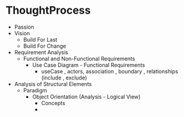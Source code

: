 # ThoughtProcess

- Passion
- Vision 
	- Build For Last
	- Build For Change
- Requirement Analysis
	- Functional and Non-Functional Requirements
		- Use Case Diagram - Functional Requirements
			- useCase , actors, association , boundary , relationships (include , exclude)
- Analysis of Structural Elements
	- Paradigm
		- Object Orientation (Analysis - Logical View)
			- Concepts
			- 
		  
 
<!--stackedit_data:
eyJoaXN0b3J5IjpbMjA5MzYyNzQzXX0=
-->